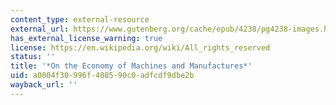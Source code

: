 ```yaml
---
content_type: external-resource
external_url: https://www.gutenberg.org/cache/epub/4238/pg4238-images.html
has_external_license_warning: true
license: https://en.wikipedia.org/wiki/All_rights_reserved
status: ''
title: '*On the Economy of Machines and Manufactures*'
uid: a0004f30-996f-4085-90c0-adfcdf9dbe2b
wayback_url: ''
---
```

